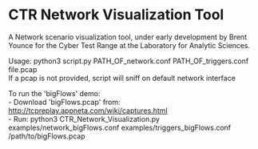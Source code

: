 # CTR Network Visualization Tool

A Network scenario visualization tool, under early development by Brent Younce for
the Cyber Test Range at the Laboratory for Analytic Sciences.

Usage: python3 script.py PATH_OF_network.conf PATH_OF_triggers.conf file.pcap<br />
If a pcap is not provided, script will sniff on default network interface

To run the 'bigFlows' demo:<br />
	- Download 'bigFlows.pcap' from: http://tcpreplay.appneta.com/wiki/captures.html<br />
	- Run: python3 CTR_Network_Visualization.py examples/network_bigFlows.conf examples/triggers_bigFlows.conf /path/to/bigFlows.pcap

